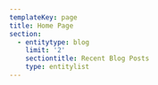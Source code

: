 ```yaml
---
templateKey: page
title: Home Page
section:
  - entitytype: blog
    limit: '2'
    sectiontitle: Recent Blog Posts
    type: entitylist
---
```


